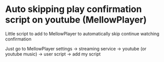 # Auto skipping play confirmation script on youtube (MellowPlayer)
Little script to add to MellowPlayer to automatically skip continue watching confirmation

Just go to MellowPlayer settings -> streaming service -> youtube (or youtube music) -> user script -> add my script
